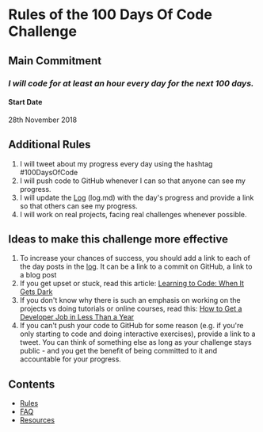 # Rules of the 100 Days Of Code Challenge

## Main Commitment
### *I will code for at least an hour every day for the next 100 days.*

#### Start Date
28th November 2018

## Additional Rules
1. I will tweet about my progress every day using the hashtag #100DaysOfCode
1. I will push code to GitHub whenever I can so that anyone can see my progress.
1. I will update the [Log](log.md) (log<span>.</span>md) with the day's progress and provide a link so that others can see my progress.
1. I will work on real projects, facing real challenges whenever possible.


## Ideas to make this challenge more effective
1. To increase your chances of success, you should add a link to each of the day posts in the [log](log.md). It can be a link to a commit on GitHub, a link to a blog post
1. If you get upset or stuck, read this article: [Learning to Code: When It Gets Dark](https://medium.freecodecamp.com/learning-to-code-when-it-gets-dark-e485edfb58fd)
1. If you don't know why there is such an emphasis on working on the projects vs doing tutorials or online courses, read this: [How to Get a Developer Job in Less Than a Year](https://medium.freecodecamp.com/how-to-get-a-developer-job-in-less-than-a-year-c27bbfe71645)
1. If you can't push your code to GitHub for some reason (e.g. if you're only starting to code and doing interactive exercises), provide a link to a tweet. You can think of something else as long as your challenge stays public - and you get the benefit of being committed to it and accountable for your progress.

## Contents
* [Rules](rules.md)
* [FAQ](FAQ.md)
* [Resources](resources.md)
